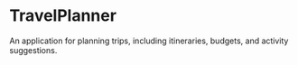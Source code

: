# TravelPlanner
An application for planning trips, including itineraries, budgets, and activity suggestions.
